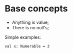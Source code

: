 # Base concepts

- Anything is value;
- There is no null's;

Simple examples:

```
val x: Numerable = 3
```

